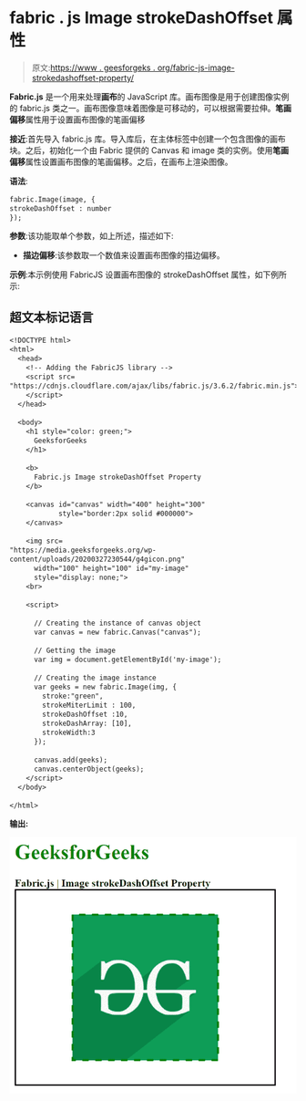 # fabric . js Image strokeDashOffset 属性

> 原文:[https://www . geesforgeks . org/fabric-js-image-strokedashoffset-property/](https://www.geeksforgeeks.org/fabric-js-image-strokedashoffset-property/)

**Fabric.js** 是一个用来处理**画布**的 JavaScript 库。画布图像是用于创建图像实例的 fabric.js 类之一。画布图像意味着图像是可移动的，可以根据需要拉伸。**笔画偏移**属性用于设置画布图像的笔画偏移

**接近**:首先导入 fabric.js 库。导入库后，在主体标签中创建一个包含图像的画布块。之后，初始化一个由 Fabric 提供的 Canvas 和 image 类的实例。使用**笔画偏移**属性设置画布图像的笔画偏移。之后，在画布上渲染图像。

**语法**:

```
fabric.Image(image, {
strokeDashOffset : number
});
```

**参数**:该功能取单个参数，如上所述，描述如下:

*   **描边偏移**:该参数取一个数值来设置画布图像的描边偏移。

**示例**:本示例使用 FabricJS 设置画布图像的 strokeDashOffset 属性，如下例所示:

## 超文本标记语言

```
<!DOCTYPE html> 
<html> 
  <head> 
    <!-- Adding the FabricJS library -->
    <script src= 
"https://cdnjs.cloudflare.com/ajax/libs/fabric.js/3.6.2/fabric.min.js"> 
    </script> 
  </head> 

  <body> 
    <h1 style="color: green;"> 
      GeeksforGeeks 
    </h1> 

    <b> 
      Fabric.js Image strokeDashOffset Property 
    </b> 

    <canvas id="canvas" width="400" height="300"
            style="border:2px solid #000000"> 
    </canvas> 

    <img src= 
"https://media.geeksforgeeks.org/wp-content/uploads/20200327230544/g4gicon.png"
      width="100" height="100" id="my-image"
      style="display: none;"> 
    <br> 

    <script> 

      // Creating the instance of canvas object 
      var canvas = new fabric.Canvas("canvas"); 

      // Getting the image 
      var img = document.getElementById('my-image'); 

      // Creating the image instance 
      var geeks = new fabric.Image(img, {
        stroke:"green",
        strokeMiterLimit : 100,
        strokeDashOffset :10,
        strokeDashArray: [10], 
        strokeWidth:3
      }); 

      canvas.add(geeks); 
      canvas.centerObject(geeks); 
    </script> 
  </body> 

</html>
```

**输出:**

![](img/05b1fe34b73ea573d9ede50d9fc719f9.png)